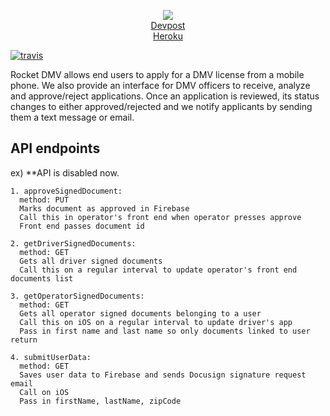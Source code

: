 <p align="center">
  <img src=https://i.imgur.com/7xbNd9e.jpg />
  <br />
  <a href=https://devpost.com/software/rocket-dmv>Devpost</a>
  <br />
  <a href=oshaw-rocket-dmv.herokuapp.com>Heroku</a>
</p>
<a align="center" href="https://travis-ci.org/oshaw/rocket-dmv"><img src="https://img.shields.io/travis/oshaw/rocket-dmv/master.svg" alt="travis"></a>

Rocket DMV allows end users to apply for a DMV license from a mobile phone. We also provide an interface for DMV officers to receive, analyze and approve/reject applications. Once an application is reviewed, its status changes to either approved/rejected and we notify applicants by sending them a text message or email.

## API endpoints

ex) **API is disabled now.

```
1. approveSignedDocument:
  method: PUT
  Marks document as approved in Firebase
  Call this in operator's front end when operator presses approve
  Front end passes document id
  
2. getDriverSignedDocuments:
  method: GET
  Gets all driver signed documents
  Call this on a regular interval to update operator's front end documents list
  
3. getOperatorSignedDocuments:
  method: GET
  Gets all operator signed documents belonging to a user
  Call this on iOS on a regular interval to update driver's app
  Pass in first name and last name so only documents linked to user return
  
4. submitUserData:
  method: GET
  Saves user data to Firebase and sends Docusign signature request email
  Call on iOS
  Pass in firstName, lastName, zipCode

```
